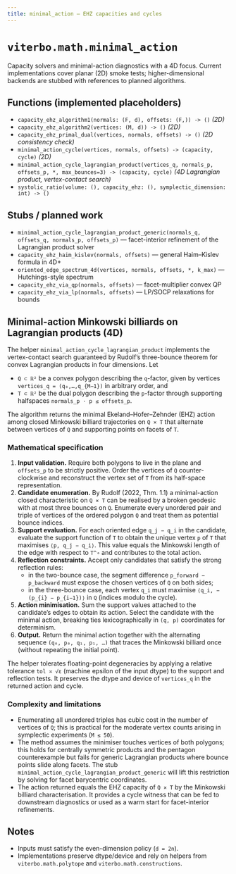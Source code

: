 ```yaml
---
title: minimal_action — EHZ capacities and cycles
---
```


# `viterbo.math.minimal_action`

Capacity solvers and minimal-action diagnostics with a 4D focus. Current
implementations cover planar (2D) smoke tests; higher-dimensional backends are
stubbed with references to planned algorithms.

## Functions (implemented placeholders)

- `capacity_ehz_algorithm1(normals: (F, d), offsets: (F,)) -> ()` *(2D)*
- `capacity_ehz_algorithm2(vertices: (M, d)) -> ()` *(2D)*
- `capacity_ehz_primal_dual(vertices, normals, offsets) -> ()` *(2D consistency check)*
- `minimal_action_cycle(vertices, normals, offsets) -> (capacity, cycle)` *(2D)*
- `minimal_action_cycle_lagrangian_product(vertices_q, normals_p, offsets_p, *, max_bounces=3)
  -> (capacity, cycle)` *(4D Lagrangian product, vertex-contact search)*
- `systolic_ratio(volume: (), capacity_ehz: (), symplectic_dimension: int) -> ()`

## Stubs / planned work

- `minimal_action_cycle_lagrangian_product_generic(normals_q, offsets_q, normals_p, offsets_p)` —
  facet-interior refinement of the Lagrangian product solver
- `capacity_ehz_haim_kislev(normals, offsets)` — general Haim–Kislev formula in 4D+
- `oriented_edge_spectrum_4d(vertices, normals, offsets, *, k_max)` — Hutchings-style spectrum
- `capacity_ehz_via_qp(normals, offsets)` — facet-multiplier convex QP
- `capacity_ehz_via_lp(normals, offsets)` — LP/SOCP relaxations for bounds

## Minimal-action Minkowski billiards on Lagrangian products (4D)

The helper `minimal_action_cycle_lagrangian_product` implements the vertex-contact
search guaranteed by Rudolf’s three-bounce theorem for convex Lagrangian products
in four dimensions.  Let

- `Q ⊂ ℝ²` be a convex polygon describing the ``q``-factor, given by vertices
  `vertices_q = (q₀,…,q_{M−1})` in arbitrary order, and
- `T ⊂ ℝ²` be the dual polygon describing the ``p``-factor through supporting
  halfspaces `normals_p ⋅ p ≤ offsets_p`.

The algorithm returns the minimal Ekeland–Hofer–Zehnder (EHZ) action among closed
Minkowski billiard trajectories on `Q × T` that alternate between vertices of `Q`
and supporting points on facets of `T`.

### Mathematical specification

1. **Input validation.**  Require both polygons to live in the plane and `offsets_p`
   to be strictly positive.  Order the vertices of `Q` counter-clockwise and
   reconstruct the vertex set of `T` from its half-space representation.
2. **Candidate enumeration.**  By Rudolf (2022, Thm. 1.1) a minimal-action closed
   characteristic on `Q × T` can be realised by a broken geodesic with at most
   three bounces on `Q`.  Enumerate every unordered pair and triple of vertices of
   the ordered polygon `Q` and treat them as potential bounce indices.
3. **Support evaluation.**  For each oriented edge `q_j − q_i` in the candidate,
   evaluate the support function of `T` to obtain the unique vertex `p` of `T`
   that maximises `⟨p, q_j − q_i⟩`.  This value equals the Minkowski length of the
   edge with respect to `T^∘` and contributes to the total action.
4. **Reflection constraints.**  Accept only candidates that satisfy the strong
   reflection rules:
   - in the two-bounce case, the segment difference `p_forward − p_backward`
     must expose the chosen vertices of `Q` on both sides;
   - in the three-bounce case, each vertex `q_i` must maximise
     `⟨q_i, −(p_{i} − p_{i−1})⟩` in `Q` (indices modulo the cycle).
5. **Action minimisation.**  Sum the support values attached to the candidate’s
   edges to obtain its action.  Select the candidate with the minimal action,
   breaking ties lexicographically in `(q, p)` coordinates for determinism.
6. **Output.**  Return the minimal action together with the alternating sequence
   `(q₀, p₀, q₁, p₁, …)` that traces the Minkowski billiard once (without
   repeating the initial point).

The helper tolerates floating-point degeneracies by applying a relative tolerance
`tol ≍ √ε` (machine epsilon of the input dtype) to the support and reflection
tests.  It preserves the dtype and device of `vertices_q` in the returned action
and cycle.

### Complexity and limitations

- Enumerating all unordered triples has cubic cost in the number of vertices of
  `Q`; this is practical for the moderate vertex counts arising in symplectic
  experiments (`M ≤ 50`).
- The method assumes the minimiser touches vertices of both polygons; this holds
  for centrally symmetric products and the pentagon counterexample but fails for
  generic Lagrangian products where bounce points slide along facets.  The stub
  `minimal_action_cycle_lagrangian_product_generic` will lift this restriction by
  solving for facet barycentric coordinates.
- The action returned equals the EHZ capacity of `Q × T` by the Minkowski billiard
  characterisation.  It provides a cycle witness that can be fed to downstream
  diagnostics or used as a warm start for facet-interior refinements.

## Notes

- Inputs must satisfy the even-dimension policy (`d = 2n`).
- Implementations preserve dtype/device and rely on helpers from
  `viterbo.math.polytope` and `viterbo.math.constructions`.
